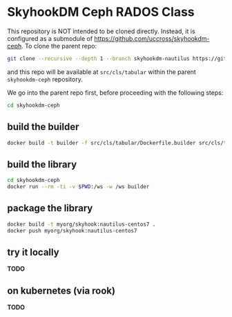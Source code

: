 # SkyhookDM Ceph RADOS Class

This repository is NOT intended to be cloned directly. Instead, it is configured 
as a submodule of <https://github.com/uccross/skyhookdm-ceph>. To clone the parent repo: 

```bash
git clone --recursive --depth 1 --branch skyhookdm-nautilus https://github.com/uccross/skyhookdm-ceph
```

and this repo will be available at `src/cls/tabular` within the parent 
`skyhookdm-ceph` repository.

We go into the parent repo first, before proceeding with the following steps:

```bash
cd skyhookdm-ceph
```

## build the builder

```bash
docker build -t builder -f src/cls/tabular/Dockerfile.builder src/cls/tabular/
```

## build the library

```bash
cd skyhookdm-ceph
docker run --rm -ti -v $PWD:/ws -w /ws builder
```

## package the library

```bash
docker build -t myorg/skyhook:nautilus-centos7 .
docker push myorg/skyhook:nautilus-centos7
```

## try it locally

**TODO**

## on kubernetes (via rook)

**TODO**
